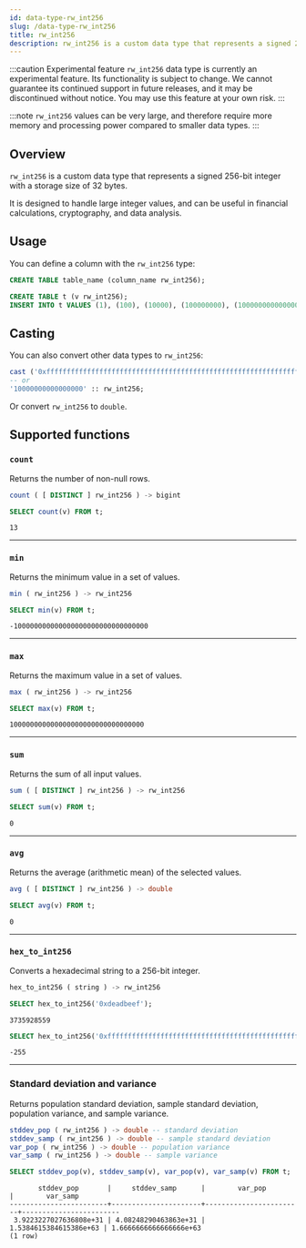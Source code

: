 ```yaml
---
id: data-type-rw_int256
slug: /data-type-rw_int256
title: rw_int256
description: rw_int256 is a custom data type that represents a signed 256-bit integer with a storage size of 32 bytes.
---
```

<head>
  <link rel="canonical" href="https://docs.risingwave.com/docs/current/data-type-rw_int256/" />
</head>

:::caution Experimental feature
`rw_int256` data type is currently an experimental feature. Its functionality is subject to change. We cannot guarantee its continued support in future releases, and it may be discontinued without notice. You may use this feature at your own risk.
:::

:::note
`rw_int256` values can be very large, and therefore require more memory and processing power compared to smaller data types.
:::

## Overview

`rw_int256` is a custom data type that represents a signed 256-bit integer with a storage size of 32 bytes.

It is designed to handle large integer values, and can be useful in financial calculations, cryptography, and data analysis.

## Usage

You can define a column with the `rw_int256` type:

```sql title=Syntax
CREATE TABLE table_name (column_name rw_int256);
```

```sql title=Example
CREATE TABLE t (v rw_int256);
INSERT INTO t VALUES (1), (100), (10000), (100000000), (10000000000000000), ('100000000000000000000000000000000'), (0), (-1), (-100), (-10000), (-100000000), (-10000000000000000), ('-100000000000000000000000000000000');
```

## Casting

You can also convert other data types to `rw_int256`:

```sql
cast ('0xfffffffffffffffffffffffffffffffffffffffffffffffffffffffffffffffe' AS rw_int256);
-- or
'10000000000000000' :: rw_int256;
```

Or convert `rw_int256` to `double`.

## Supported functions

### `count`

Returns the number of non-null rows.

```sql title=Syntax
count ( [ DISTINCT ] rw_int256 ) -> bigint
```

```sql title=Example
SELECT count(v) FROM t;
```

```
13
```

---

### `min`

Returns the minimum value in a set of values.

```sql title=Syntax
min ( rw_int256 ) -> rw_int256
```

```sql title=Example
SELECT min(v) FROM t;
```

```
-100000000000000000000000000000000
```

---

### `max`

Returns the maximum value in a set of values.

```sql title=Syntax
max ( rw_int256 ) -> rw_int256
```

```sql title=Example
SELECT max(v) FROM t;
```

```
100000000000000000000000000000000
```

---

### `sum`

Returns the sum of all input values.

```sql title=Syntax
sum ( [ DISTINCT ] rw_int256 ) -> rw_int256
```

```sql title=Example
SELECT sum(v) FROM t;
```

```
0
```

---

### `avg`

Returns the average (arithmetic mean) of the selected values.

```sql title=Syntax
avg ( [ DISTINCT ] rw_int256 ) -> double
```

```sql title=Example
SELECT avg(v) FROM t;
```

```
0
```

---

### `hex_to_int256`

Converts a hexadecimal string to a 256-bit integer.

```sql title=Syntax
hex_to_int256 ( string ) -> rw_int256
```

```sql title=Example-1
SELECT hex_to_int256('0xdeadbeef');
```

```
3735928559
```

```sql title=Example-2
SELECT hex_to_int256('0xffffffffffffffffffffffffffffffffffffffffffffffffffffffffffffff01');
```

```
-255
```

---

### Standard deviation and variance

Returns population standard deviation, sample standard deviation, population variance, and sample variance.

```sql title=Signature
stddev_pop ( rw_int256 ) -> double -- standard deviation
stddev_samp ( rw_int256 ) -> double -- sample standard deviation
var_pop ( rw_int256 ) -> double -- population variance
var_samp ( rw_int256 ) -> double -- sample variance
```

```sql title=Example
SELECT stddev_pop(v), stddev_samp(v), var_pop(v), var_samp(v) FROM t;
```

```
       stddev_pop       |     stddev_samp      |        var_pop         |        var_samp        
------------------------+----------------------+------------------------+------------------------
 3.9223227027636808e+31 | 4.08248290463863e+31 | 1.5384615384615386e+63 | 1.6666666666666666e+63
(1 row)
```
